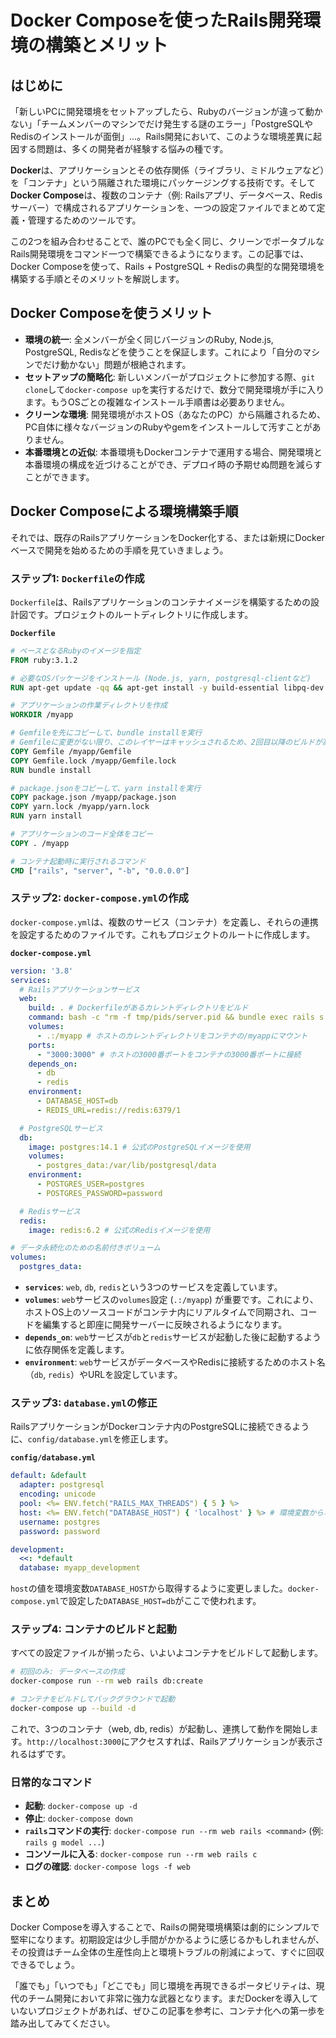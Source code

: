 # Docker Composeを使ったRails開発環境の構築とメリット

## はじめに

「新しいPCに開発環境をセットアップしたら、Rubyのバージョンが違って動かない」「チームメンバーのマシンでだけ発生する謎のエラー」「PostgreSQLやRedisのインストールが面倒」...。Rails開発において、このような環境差異に起因する問題は、多くの開発者が経験する悩みの種です。

**Docker**は、アプリケーションとその依存関係（ライブラリ、ミドルウェアなど）を「コンテナ」という隔離された環境にパッケージングする技術です。そして**Docker Compose**は、複数のコンテナ（例: Railsアプリ、データベース、Redisサーバー）で構成されるアプリケーションを、一つの設定ファイルでまとめて定義・管理するためのツールです。

この2つを組み合わせることで、誰のPCでも全く同じ、クリーンでポータブルなRails開発環境をコマンド一つで構築できるようになります。この記事では、Docker Composeを使って、Rails + PostgreSQL + Redisの典型的な開発環境を構築する手順とそのメリットを解説します。

## Docker Composeを使うメリット

*   **環境の統一**: 全メンバーが全く同じバージョンのRuby, Node.js, PostgreSQL, Redisなどを使うことを保証します。これにより「自分のマシンでだけ動かない」問題が根絶されます。
*   **セットアップの簡略化**: 新しいメンバーがプロジェクトに参加する際、`git clone`して`docker-compose up`を実行するだけで、数分で開発環境が手に入ります。もうOSごとの複雑なインストール手順書は必要ありません。
*   **クリーンな環境**: 開発環境がホストOS（あなたのPC）から隔離されるため、PC自体に様々なバージョンのRubyやgemをインストールして汚すことがありません。
*   **本番環境との近似**: 本番環境もDockerコンテナで運用する場合、開発環境と本番環境の構成を近づけることができ、デプロイ時の予期せぬ問題を減らすことができます。

## Docker Composeによる環境構築手順

それでは、既存のRailsアプリケーションをDocker化する、または新規にDockerベースで開発を始めるための手順を見ていきましょう。

### ステップ1: `Dockerfile`の作成

`Dockerfile`は、Railsアプリケーションのコンテナイメージを構築するための設計図です。プロジェクトのルートディレクトリに作成します。

**`Dockerfile`**
```dockerfile
# ベースとなるRubyのイメージを指定
FROM ruby:3.1.2

# 必要なOSパッケージをインストール (Node.js, yarn, postgresql-clientなど)
RUN apt-get update -qq && apt-get install -y build-essential libpq-dev nodejs yarn

# アプリケーションの作業ディレクトリを作成
WORKDIR /myapp

# Gemfileを先にコピーして、bundle installを実行
# Gemfileに変更がない限り、このレイヤーはキャッシュされるため、2回目以降のビルドが高速になる
COPY Gemfile /myapp/Gemfile
COPY Gemfile.lock /myapp/Gemfile.lock
RUN bundle install

# package.jsonをコピーして、yarn installを実行
COPY package.json /myapp/package.json
COPY yarn.lock /myapp/yarn.lock
RUN yarn install

# アプリケーションのコード全体をコピー
COPY . /myapp

# コンテナ起動時に実行されるコマンド
CMD ["rails", "server", "-b", "0.0.0.0"]
```

### ステップ2: `docker-compose.yml`の作成

`docker-compose.yml`は、複数のサービス（コンテナ）を定義し、それらの連携を設定するためのファイルです。これもプロジェクトのルートに作成します。

**`docker-compose.yml`**
```yaml
version: '3.8'
services:
  # Railsアプリケーションサービス
  web:
    build: . # Dockerfileがあるカレントディレクトリをビルド
    command: bash -c "rm -f tmp/pids/server.pid && bundle exec rails s -p 3000 -b '0.0.0.0'"
    volumes:
      - .:/myapp # ホストのカレントディレクトリをコンテナの/myappにマウント
    ports:
      - "3000:3000" # ホストの3000番ポートをコンテナの3000番ポートに接続
    depends_on:
      - db
      - redis
    environment:
      - DATABASE_HOST=db
      - REDIS_URL=redis://redis:6379/1

  # PostgreSQLサービス
  db:
    image: postgres:14.1 # 公式のPostgreSQLイメージを使用
    volumes:
      - postgres_data:/var/lib/postgresql/data
    environment:
      - POSTGRES_USER=postgres
      - POSTGRES_PASSWORD=password

  # Redisサービス
  redis:
    image: redis:6.2 # 公式のRedisイメージを使用

# データ永続化のための名前付きボリューム
volumes:
  postgres_data:
```

*   **`services`**: `web`, `db`, `redis`という3つのサービスを定義しています。
*   **`volumes`**: `web`サービスの`volumes`設定 (`.:/myapp`) が重要です。これにより、ホストOS上のソースコードがコンテナ内にリアルタイムで同期され、コードを編集すると即座に開発サーバーに反映されるようになります。
*   **`depends_on`**: `web`サービスが`db`と`redis`サービスが起動した後に起動するように依存関係を定義します。
*   **`environment`**: `web`サービスがデータベースやRedisに接続するためのホスト名（`db`, `redis`）やURLを設定しています。

### ステップ3: `database.yml`の修正

RailsアプリケーションがDockerコンテナ内のPostgreSQLに接続できるように、`config/database.yml`を修正します。

**`config/database.yml`**
```yaml
default: &default
  adapter: postgresql
  encoding: unicode
  pool: <%= ENV.fetch("RAILS_MAX_THREADS") { 5 } %>
  host: <%= ENV.fetch("DATABASE_HOST") { 'localhost' } %> # 環境変数からホスト名を取得
  username: postgres
  password: password

development:
  <<: *default
  database: myapp_development
```

`host`の値を環境変数`DATABASE_HOST`から取得するように変更しました。`docker-compose.yml`で設定した`DATABASE_HOST=db`がここで使われます。

### ステップ4: コンテナのビルドと起動

すべての設定ファイルが揃ったら、いよいよコンテナをビルドして起動します。

```bash
# 初回のみ: データベースの作成
docker-compose run --rm web rails db:create

# コンテナをビルドしてバックグラウンドで起動
docker-compose up --build -d
```

これで、3つのコンテナ（web, db, redis）が起動し、連携して動作を開始します。`http://localhost:3000`にアクセスすれば、Railsアプリケーションが表示されるはずです。

### 日常的なコマンド

*   **起動**: `docker-compose up -d`
*   **停止**: `docker-compose down`
*   **`rails`コマンドの実行**: `docker-compose run --rm web rails <command>` (例: `rails g model ...`)
*   **コンソールに入る**: `docker-compose run --rm web rails c`
*   **ログの確認**: `docker-compose logs -f web`

## まとめ

Docker Composeを導入することで、Railsの開発環境構築は劇的にシンプルで堅牢になります。初期設定は少し手間がかかるように感じるかもしれませんが、その投資はチーム全体の生産性向上と環境トラブルの削減によって、すぐに回収できるでしょう。

「誰でも」「いつでも」「どこでも」同じ環境を再現できるポータビリティは、現代のチーム開発において非常に強力な武器となります。まだDockerを導入していないプロジェクトがあれば、ぜひこの記事を参考に、コンテナ化への第一歩を踏み出してみてください。
